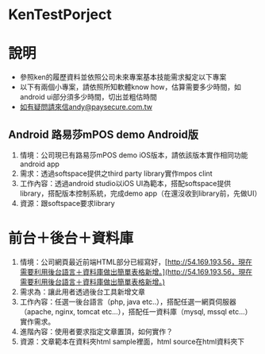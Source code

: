 # KenTestPorject
# 說明
- 參照ken的履歷資料並依照公司未來專案基本技能需求擬定以下專案
- 以下有兩個小專案，請依照所知軟體know how，估算需要多少時間，如android ui部分須多少時間，切出並粗估時間
- 如有疑問請來信andy@paysecure.com.tw

## Android 路易莎mPOS demo Android版
1. 情境：公司現已有路易莎mPOS demo iOS版本，請依該版本實作相同功能android app
2. 需求：透過softspace提供之third party library實作mpos clint
3. 工作內容：透過android studio以iOS UI為範本，搭配softspace提供library，搭配版本控制系統，完成demo app（在還沒收到library前，先做UI）
4. 資源：跟softspace要求library

# 前台＋後台＋資料庫
1. 情境：公司網頁最近前端HTML部分已經寫好，[http://54.169.193.56，現在需要利用後台語言＋資料庫做出簡單表格新增。](http://54.169.193.56，現在需要利用後台語言＋資料庫做出簡單表格新增。)
2. 需求為：讓此用者透過後台工具新增文章
3. 工作內容：任選一後台語言（php, java etc..），搭配任選一網頁伺服器（apache, nginx, tomcat etc...），搭配任一資料庫（mysql, mssql etc...）實作需求。
4. 進階內容：使用者要求指定文章置頂，如何實作？
5. 資源：文章範本在資料夾html sample裡面，html source在html資料夾下
